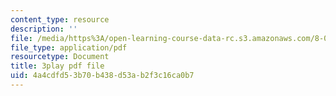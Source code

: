 ```yaml
---
content_type: resource
description: ''
file: /media/https%3A/open-learning-course-data-rc.s3.amazonaws.com/8-04-quantum-physics-i-spring-2016/4a4cdfd53b70b438d53ab2f3c16ca0b7_AnzhigYawy8.pdf
file_type: application/pdf
resourcetype: Document
title: 3play pdf file
uid: 4a4cdfd5-3b70-b438-d53a-b2f3c16ca0b7
---
```

